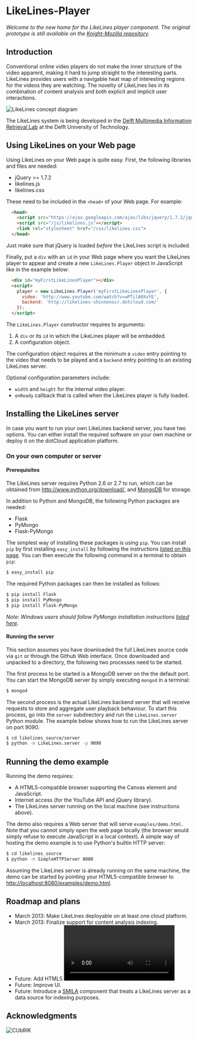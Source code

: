 LikeLines-Player
============

*Welcome to the new home for the LikeLines player component.*
*The original prototype is still available on the*
*[Knight-Mozilla repository](https://github.com/Knight-Mozilla/likelines-mojo).*

## Introduction
Conventional online video players do not make the inner structure of the 
video apparent, making it hard to jump straight to the interesting parts. 
LikeLines provides users with a navigable heat map of interesting regions 
for the videos they are watching. The novelty of LikeLines lies in its 
combination of content analysis and both explicit and implicit user 
interactions.

![LikeLines concept diagram](https://raw.github.com/ShinNoNoir/likelines-player/master/doc/diagram.png)

The LikeLines system is being developed in the 
[Delft Multimedia Information Retrieval Lab](http://dmirlab.tudelft.nl/) 
at the Delft University of Technology.

## Using LikeLines on your Web page
Using LikeLines on your Web page is quite easy.
First, the following libraries and files are needed:

 * jQuery >= 1.7.2
 * likelines.js
 * likelines.css

These need to be included in the `<head>` of your Web page.
For example:
```html
  <head>
  	<script src="https://ajax.googleapis.com/ajax/libs/jquery/1.7.2/jquery.min.js"></script>
  	<script src="/js/likelines.js"></script>
	<link rel="stylesheet" href="/css/likelines.css">
  </head>
```
Just make sure that jQuery is loaded *before* the LikeLines script is included.

Finally, put a `div` with an `id` in your Web page where you want the 
LikeLines player to appear and create a new `LikeLines.Player` object
in JavaScript like in the example below:
```html
  <div id="myFirstLikeLinesPlayer"></div>
  <script>
    player = new LikeLines.Player('myFirstLikeLinesPlayer', {
	  video: 'http://www.youtube.com/watch?v=wPTilA0XxYE',
	  backend: 'http://likelines-shinnonoir.dotcloud.com/'
    });
  </script>
```

The `LikeLines.Player` constructor requires to arguments:
 1. A `div` or its `id` in which the LikeLines player will be embedded. 
 2. A configuration object.

The configuration object requires at the minimum a `video` entry pointing
to the video that needs to be played and a `backend` entry pointing to an
existing LikeLines server.

Optional configuration parameters include:
 * `width` and `height` for the internal video player.
 * `onReady` callback that is called when the LikeLines player is fully loaded.


## Installing the LikeLines server
In case you want to run your own LikeLines backend server, you have two options.
You can either install the required software on your own machine or 
deploy it on the dotCloud application platform.

### On your own computer or server
#### Prerequisites
The LikeLines server requires Python 2.6 or 2.7 to run, which can be obtained 
from http://www.python.org/download/, and [MongoDB](http://www.mongodb.org/downloads)
for storage.

In addition to Python and MongoDB, the following Python packages are needed:
 * Flask
 * PyMongo
 * Flask-PyMongo

The simplest way of installing these packages is using `pip`. You can install
`pip` by first installing `easy_install` by following the instructions 
[listed on this page](https://pypi.python.org/pypi/setuptools).
You can then execute the following command in a terminal to obtain `pip`:
```sh
$ easy_install pip
```

The required Python packages can then be installed as follows:
```sh
$ pip install Flask
$ pip install PyMongo
$ pip install Flask-PyMongo
```
*Note: Windows users should follow PyMongo installation instructions*
*[listed here](http://api.mongodb.org/python/current/installation.html).*

#### Running the server
This section assumes you have downloaded the full LikeLines source code
via `git` or through the Github Web interface. Once downloaded and unpacked 
to a directory, the following two processes need to be started.

The first process to be started is a MongoDB server on the the default port. 
You can start the MongoDB server by simply executing `mongod` in a terminal:

```sh
$ mongod
```

The second process is the actual LikeLines backend server that will 
receive requests to store and aggregate user playback behaviour.
To start this process, go into the `server` subdirectory and run
the `LikeLines.server` Python module. The example below shows how
to run the LikeLines server on port 9090.

```sh
$ cd likelines_source/server
$ python -m LikeLines.server -p 9090
```



## Running the demo example
Running the demo requires:

 * A HTML5-compatible browser supporting the Canvas element and JavaScript.
 * Internet access (for the YouTube API and jQuery library).
 * The LikeLines server running on the local machine
   (see instructions above).

The demo also requires a Web server that will serve `examples/demo.html`.
Note that you cannot simply open the web page locally (the browser would 
simply refuse to execute JavaScript in a local context).
A simple way of hosting the demo example is to use Python's builtin
HTTP server:

```sh
$ cd likelines_source
$ python -m SimpleHTTPServer 8080
```

Assuming the LikeLines server is already running on the same machine, 
the demo can be started by pointing your HTML5-compatible browser to 
[http://localhost:8080/examples/demo.html](http://localhost:8080/examples/demo.html).

## Roadmap and plans
 * March 2013: Make LikeLines deployable on at least one cloud platform.
 * March 2013: Finalize support for content analysis indexing.
 * Future: Add HTML5 <video> support.
 * Future: Improve UI.
 * Future: Introduce a [SMILA](http://www.eclipse.org/smila/) component 
   that treats a LikeLines server as a data source for indexing purposes.


## Acknowledgments

![CUbRIK](http://www.cubrikproject.eu/templates/rt_tachyon_j15/images/logo/light/logo.png)
